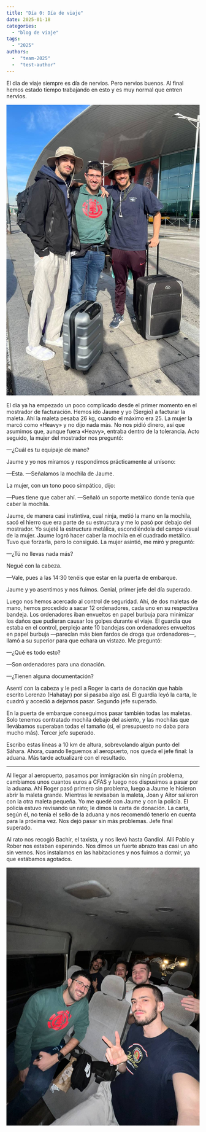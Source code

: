 ```yaml
---
title: "Día 0: Día de viaje"
date: 2025-01-18
categories: 
  - "blog de viaje"
tags:
  - "2025"
authors:
  -  "team-2025"
  -  "test-author"
---
```


El día de viaje siempre es día de nervios. Pero nervios buenos. Al final hemos estado tiempo trabajando en esto y es muy normal que entren nervios.

![jaume_roger_sergio](images/jaume_sergio_roger_dia0.jpg "Jaume Roger y Sergio justo antes de salir hacia el aeropuerto")

El día ya ha empezado un poco complicado desde el primer momento en el mostrador de facturación. Hemos ido Jaume y yo (Sergio) a facturar la maleta. Ahí la maleta pesaba 26 kg, cuando el máximo era 25. La mujer la marcó como «Heavy» y no dijo nada más. No nos pidió dinero, así que asumimos que, aunque fuera «Heavy», entraba dentro de la tolerancia. Acto seguido, la mujer del mostrador nos preguntó:

—¿Cuál es tu equipaje de mano?  

Jaume y yo nos miramos y respondimos prácticamente al unísono:

—Esta. —Señalamos la mochila de Jaume.  

La mujer, con un tono poco simpático, dijo:

—Pues tiene que caber ahí. —Señaló un soporte metálico donde tenía que caber la mochila.  

Jaume, de manera casi instintiva, cual ninja, metió la mano en la mochila, sacó el hierro que era parte de su estructura y me lo pasó por debajo del mostrador. Yo sujeté la estructura metálica, escondiéndola del campo visual de la mujer. Jaume logró hacer caber la mochila en el cuadrado metálico. Tuvo que forzarla, pero lo consiguió. La mujer asintió, me miró y preguntó:

—¿Tú no llevas nada más?  

Negué con la cabeza.  

—Vale, pues a las 14:30 tenéis que estar en la puerta de embarque.  

Jaume y yo asentimos y nos fuimos. Genial, primer jefe del día superado.

Luego nos hemos acercado al control de seguridad. Ahí, de dos maletas de mano, hemos procedido a sacar 12 ordenadores, cada uno en su respectiva bandeja. Los ordenadores iban envueltos en papel burbuja para minimizar los daños que pudieran causar los golpes durante el viaje. El guardia que estaba en el control, perplejo ante 10 bandejas con ordenadores envueltos en papel burbuja —parecían más bien fardos de droga que ordenadores—, llamó a su superior para que echara un vistazo. Me preguntó:

—¿Qué es todo esto?  

—Son ordenadores para una donación.  

—¿Tienen alguna documentación?  

Asentí con la cabeza y le pedí a Roger la carta de donación que había escrito Lorenzo (Hahatay) por si pasaba algo así. El guardia leyó la carta, le cuadró y accedió a dejarnos pasar. Segundo jefe superado.

En la puerta de embarque conseguimos pasar también todas las maletas. Solo tenemos contratado mochila debajo del asiento, y las mochilas que llevábamos superaban todas el tamaño (sí, el presupuesto no daba para mucho más). Tercer jefe superado.

Escribo estas líneas a 10 km de altura, sobrevolando algún punto del Sáhara. Ahora, cuando lleguemos al aeropuerto, nos queda el jefe final: la aduana. Más tarde actualizaré con el resultado.

---

Al llegar al aeropuerto, pasamos por inmigración sin ningún problema, cambiamos unos cuantos euros a CFAS y luego nos dispusimos a pasar por la aduana. Ahí Roger pasó primero sin problema, luego a Jaume le hicieron abrir la maleta grande. Mientras le revisaban la maleta, Joan y Aitor salieron con la otra maleta pequeña. Yo me quedé con Jaume y con la policía. El policía estuvo revisando un rato; le dimos la carta de donación. La carta, según él, no tenía el sello de la aduana y nos recomendó tenerlo en cuenta para la próxima vez. Nos dejó pasar sin más problemas. Jefe final superado.

Al rato nos recogió Bachir, el taxista, y nos llevó hasta Gandiol. Allí Pablo y Rober nos estaban esperando. Nos dimos un fuerte abrazo tras casi un año sin vernos. Nos instalamos en las habitaciones y nos fuimos a dormir, ya que estábamos agotados.

![taxi_bachir](images/taxi_bachir.png "El equipo en el taxi de Bachir de camino a Gandiol")
